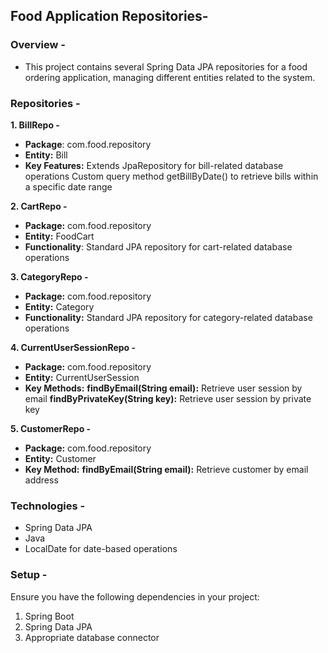 ## Food Application Repositories-

### Overview -
- This project contains several Spring Data JPA repositories for a food ordering application, managing different entities related to the system.

### Repositories -
**1. BillRepo -**

- **Package**: com.food.repository
- **Entity:** Bill
- **Key Features:**
Extends JpaRepository for bill-related database operations
Custom query method getBillByDate() to retrieve bills within a specific date range

**2. CartRepo -**

- **Package:** com.food.repository
- **Entity:** FoodCart
- **Functionality**: Standard JPA repository for cart-related database operations

**3. CategoryRepo -**

- **Package:** com.food.repository
- **Entity:** Category
- **Functionality:** Standard JPA repository for category-related database operations

**4. CurrentUserSessionRepo -**

- **Package:** com.food.repository
- **Entity:** CurrentUserSession
- **Key Methods:**
  **findByEmail(String email):**   Retrieve user session by email
  **findByPrivateKey(String key):**   Retrieve user session by private key

**5. CustomerRepo -**

- **Package:** com.food.repository
- **Entity:** Customer
- **Key Method:**
**findByEmail(String email):** Retrieve customer by email address

### Technologies -

- Spring Data JPA
- Java
- LocalDate for date-based operations

### Setup -
Ensure you have the following dependencies in your project:

1. Spring Boot
2. Spring Data JPA
3. Appropriate database connector
